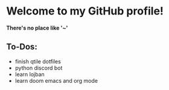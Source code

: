 # **Welcome to my GitHub profile!**

**There's no place like '~'**


## **To-Dos:**
+ finish qtile dotfiles
+ python discord bot
+ learn lojban
+ learn doom emacs and org mode
  
<!---
Aiclys/Aiclys is a ✨ special ✨ repository because its `README.md` (this file) appears on your GitHub profile.
You can click the Preview link to take a look at your changes.
--->
